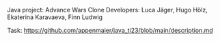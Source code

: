 Java project: Advance Wars Clone
Developers: Luca Jäger, Hugo Hölz, Ekaterina Karavaeva, Finn Ludwig 

Task:
https://github.com/appenmaier/java_ti23/blob/main/description.md
